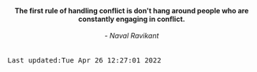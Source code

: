 
<div align="center"><b><span>The first rule of handling conflict is don't hang around people who are constantly engaging in conflict.</span></b><br><br><i> - Naval Ravikant</i></div>
<br><br><kbd>Last updated:Tue Apr 26 12:27:01 2022</kbd>